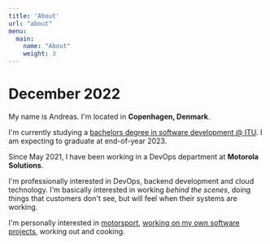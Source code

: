```yaml
---
title: 'About'
url: "about"
menu:
  main:
    name: "About"
    weight: 3
---
```


# December 2022

My name is Andreas. I'm located in **Copenhagen, Denmark**.

I'm currently studying a [bachelors degree in software development @ ITU](https://en.itu.dk/Programmes/BSc-Programmes/Software-Development). I am expecting to graduate at end-of-year 2023.

Since May 2021, I have been working in a DevOps department at **Motorola Solutions**.

I'm professionally interested in DevOps, backend development and cloud technology. I'm basically interested in working *behind the scenes*, doing things that customers don't see, but will feel when their systems are working.

I'm personally interested in [motorsport](https://www.youtube.com/channel/UCcCBrelNGfpchXKLFt8gtKg), [working on my own software projects](https://github.com/andreaswachs), working out and cooking.